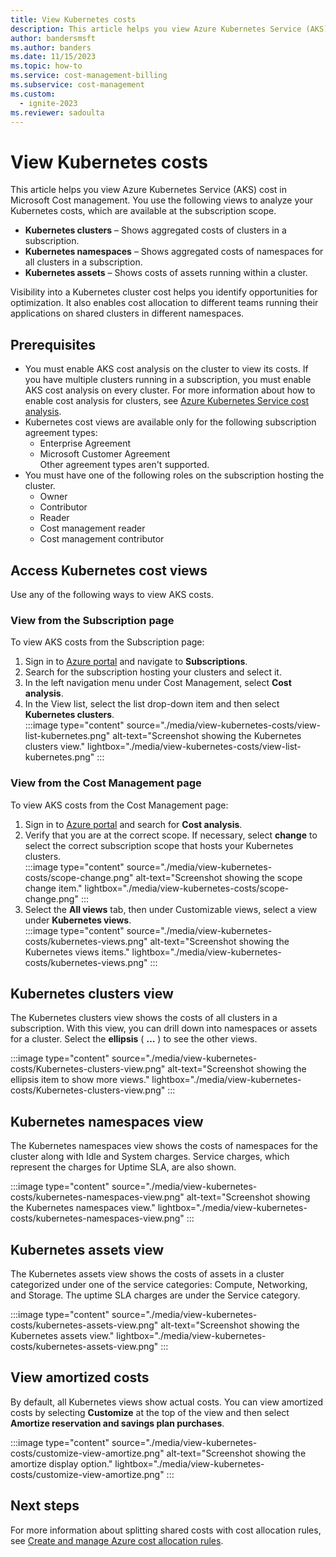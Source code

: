 ```yaml
---
title: View Kubernetes costs
description: This article helps you view Azure Kubernetes Service (AKS) cost in Microsoft Cost management.
author: bandersmsft
ms.author: banders
ms.date: 11/15/2023
ms.topic: how-to
ms.service: cost-management-billing
ms.subservice: cost-management
ms.custom:
  - ignite-2023
ms.reviewer: sadoulta
---
```


# View Kubernetes costs

This article helps you view Azure Kubernetes Service (AKS) cost in Microsoft Cost management. You use the following views to analyze your Kubernetes costs, which are available at the subscription scope.

- **Kubernetes clusters** – Shows aggregated costs of clusters in a subscription.
- **Kubernetes namespaces** – Shows aggregated costs of namespaces for all clusters in a subscription.
- **Kubernetes assets** – Shows costs of assets running within a cluster.

Visibility into a Kubernetes cluster cost helps you identify opportunities for optimization. It also enables cost allocation to different teams running their applications on shared clusters in different namespaces.

## Prerequisites

- You must enable AKS cost analysis on the cluster to view its costs. If you have multiple clusters running in a subscription, you must enable AKS cost analysis on every cluster. For more information about how to enable cost analysis for clusters, see [Azure Kubernetes Service cost analysis](../../aks/cost-analysis.md).
- Kubernetes cost views are available only for the following subscription agreement types:
  - Enterprise Agreement
  - Microsoft Customer Agreement  
 Other agreement types aren't supported.
- You must have one of the following roles on the subscription hosting the cluster.
  - Owner
  - Contributor
  - Reader
  - Cost management reader
  - Cost management contributor

## Access Kubernetes cost views

Use any of the following ways to view AKS costs.

### View from the Subscription page

To view AKS costs from the Subscription page:

1. Sign in to [Azure portal](https://portal.azure.com/) and navigate to **Subscriptions**.
2. Search for the subscription hosting your clusters and select it.
3. In the left navigation menu under Cost Management, select **Cost analysis**.
4. In the View list, select the list drop-down item and then select **Kubernetes clusters**.  
    :::image type="content" source="./media/view-kubernetes-costs/view-list-kubernetes.png" alt-text="Screenshot showing the Kubernetes clusters view." lightbox="./media/view-kubernetes-costs/view-list-kubernetes.png" :::

### View from the Cost Management page

To view AKS costs from the Cost Management page:

1. Sign in to [Azure portal](https://portal.azure.com/) and search for **Cost analysis**.
2. Verify that you are at the correct scope. If necessary, select **change** to select the correct subscription scope that hosts your Kubernetes clusters.  
    :::image type="content" source="./media/view-kubernetes-costs/scope-change.png" alt-text="Screenshot showing the scope change item." lightbox="./media/view-kubernetes-costs/scope-change.png" :::
1. Select the **All views** tab, then under Customizable views, select a view under **Kubernetes views**.  
    :::image type="content" source="./media/view-kubernetes-costs/kubernetes-views.png" alt-text="Screenshot showing the Kubernetes views items." lightbox="./media/view-kubernetes-costs/kubernetes-views.png" :::

## Kubernetes clusters view

The Kubernetes clusters view shows the costs of all clusters in a subscription. With this view, you can drill down into namespaces or assets for a cluster. Select the **ellipsis** ( **…** ) to see the other views.

:::image type="content" source="./media/view-kubernetes-costs/Kubernetes-clusters-view.png" alt-text="Screenshot showing the ellipsis item to show more views." lightbox="./media/view-kubernetes-costs/Kubernetes-clusters-view.png" :::

## Kubernetes namespaces view

The Kubernetes namespaces view shows the costs of namespaces for the cluster along with Idle and System charges. Service charges, which represent the charges for Uptime SLA, are also shown.

:::image type="content" source="./media/view-kubernetes-costs/kubernetes-namespaces-view.png" alt-text="Screenshot showing the Kubernetes namespaces view." lightbox="./media/view-kubernetes-costs/kubernetes-namespaces-view.png" :::

## Kubernetes assets view

The Kubernetes assets view shows the costs of assets in a cluster categorized under one of the service categories: Compute, Networking, and Storage. The uptime SLA charges are under the Service category.

:::image type="content" source="./media/view-kubernetes-costs/kubernetes-assets-view.png" alt-text="Screenshot showing the Kubernetes assets view." lightbox="./media/view-kubernetes-costs/kubernetes-assets-view.png" :::

## View amortized costs

By default, all Kubernetes views show actual costs. You can view amortized costs by selecting **Customize** at the top of the view and then select **Amortize reservation and savings plan purchases**.

:::image type="content" source="./media/view-kubernetes-costs/customize-view-amortize.png" alt-text="Screenshot showing the amortize display option." lightbox="./media/view-kubernetes-costs/customize-view-amortize.png" :::

## Next steps

For more information about splitting shared costs with cost allocation rules, see [Create and manage Azure cost allocation rules](allocate-costs.md).

